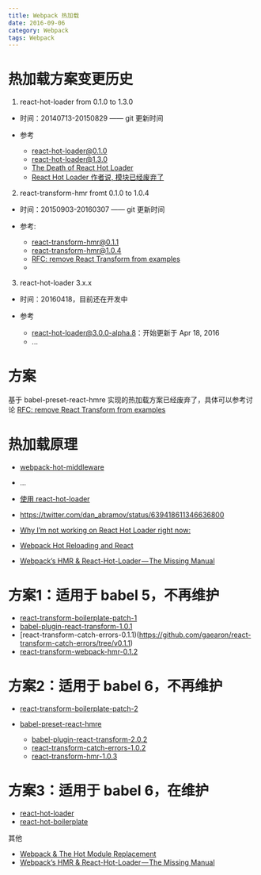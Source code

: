 ```yaml
---
title: Webpack 热加载
date: 2016-09-06
category: Webpack
tags: Webpack
---
```

# 热加载方案变更历史
1. react-hot-loader from 0.1.0 to 1.3.0

  - 时间：20140713-20150829 —— git 更新时间
  - 参考

    - [react-hot-loader@0.1.0](https://github.com/gaearon/react-hot-loader/tree/v0.1.0)
    - [react-hot-loader@1.3.0](https://github.com/gaearon/react-hot-loader/tree/v1.3.0)
    - [The Death of React Hot Loader](https://medium.com/@dan_abramov/the-death-of-react-hot-loader-765fa791d7c4#.u6zad0n0q)
    - [React Hot Loader 作者说, 模块已经废弃了](http://react-china.org/t/react-hot-loader/2659)

2. react-transform-hmr fromt 0.1.0 to 1.0.4

  - 时间：20150903-20160307 —— git 更新时间
  - 参考:

    - [react-transform-hmr@0.1.1](https://github.com/gaearon/react-transform-hmr/tree/v0.1.0)
    - [react-transform-hmr@1.0.4](https://github.com/gaearon/react-transform-hmr/commits/v1.0.4)
    - [RFC: remove React Transform from examples](https://github.com/reactjs/redux/pull/1455)
    -
3. react-hot-loader 3.x.x

  - 时间：20160418，目前还在开发中
  - 参考

    - [react-hot-loader@3.0.0-alpha.8](https://github.com/gaearon/react-hot-loader/tree/v3.0.0-alpha.8)：开始更新于 Apr 18, 2016
    - ...

# 方案
基于 babel-preset-react-hmre 实现的热加载方案已经废弃了，具体可以参考讨论 [RFC: remove React Transform from examples](https://github.com/reactjs/redux/pull/1455)

# 热加载原理
- [webpack-hot-middleware](https://github.com/glenjamin/webpack-hot-middleware)
- ...


- [使用 react-hot-loader](https://segmentfault.com/a/1190000004660311)
- https://twitter.com/dan_abramov/status/639418611346636800
- [Why I’m not working on React Hot Loader right now:](https://github.com/gaearon/react-hot-boilerplate/issues/97#issuecomment-249862775)
- [Webpack Hot Reloading and React](https://ctheu.com/2015/12/29/webpack-hot-reloading-and-react-how/)
- [Webpack’s HMR & React-Hot-Loader — The Missing Manual](https://medium.com/@rajaraodv/webpacks-hmr-react-hot-loader-the-missing-manual-232336dc0d96#.6c3xxdtpf)

# 方案1：适用于 babel 5，不再维护

- [react-transform-boilerplate-patch-1](https://github.com/gaearon/react-transform-boilerplate/tree/gaearon-patch-1)
- [babel-plugin-react-transform-1.0.1](https://github.com/gaearon/babel-plugin-react-transform/tree/v1.0.1)
- [react-transform-catch-errors-0.1.1)(https://github.com/gaearon/react-transform-catch-errors/tree/v0.1.1)
- [react-transform-webpack-hmr-0.1.2](https://github.com/gaearon/react-transform-hmr/tree/v0.1.2)


# 方案2：适用于 babel 6，不再维护

- [react-transform-boilerplate-patch-2](https://github.com/gaearon/react-transform-boilerplate/tree/gaearon-patch-2)
- [babel-preset-react-hmre](https://github.com/danmartinez101/babel-preset-react-hmre)

    - [babel-plugin-react-transform-2.0.2](https://github.com/gaearon/babel-plugin-react-transform/tree/v2.0.2)
    - [react-transform-catch-errors-1.0.2](https://github.com/gaearon/react-transform-catch-errors/tree/v1.0.2)
    - [react-transform-hmr-1.0.3](https://github.com/gaearon/react-transform-hmr/tree/v1.0.3)

# 方案3：适用于 babel 6，在维护

- [react-hot-loader](https://github.com/gaearon/react-hot-loader)
- [react-hot-boilerplate](https://github.com/gaearon/react-hot-boilerplate)

其他

- [Webpack & The Hot Module Replacement](https://medium.com/@rajaraodv/webpack-hot-module-replacement-hmr-e756a726a07#.gxei62ixi)
- [Webpack’s HMR & React-Hot-Loader — The Missing Manual](https://medium.com/@rajaraodv/webpacks-hmr-react-hot-loader-the-missing-manual-232336dc0d96#.hil92efwy)
